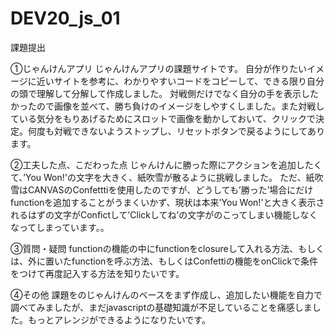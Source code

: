 # DEV20_js_01
課題提出

①じゃんけんアプリ
じゃんけんアプリの課題サイトです。
自分が作りたいイメージに近いサイトを参考に、わかりやすいコードをコピーして、できる限り自分の頭で理解して分解して作成しました。
対戦側だけでなく自分の手を表示したかったので画像を並べて、勝ち負けのイメージをしやすくしました。また対戦している気分をもりあげるためにスロットで画像を動かしておいて、クリックで決定。何度も対戦できないようストップし、リセットボタンで戻るようにしてあります。

②工夫した点、こだわった点
じゃんけんに勝った際にアクションを追加したくて、’You Won!'の文字を大きく、紙吹雪が散るように挑戦しました。
ただ、紙吹雪はCANVASのConfetttiを使用したのですが、どうしても’勝った’場合にだけfunctionを追加することがうまくいかず、現状は本来'You Won!'と大きく表示されるはずの文字がConfictして’Clickしてね’の文字がのこってしまい機能しなくなってしまっています。。

③質問・疑問
functionの機能の中にfunctionをclosureして入れる方法、もしくは、外に置いたfunctionを呼ぶ方法、もしくはConfettiの機能をonClickで条件をつけて再度記入する方法を知りたいです。

④その他
課題をのじゃんけんのベースをまず作成し、追加したい機能を自力で調べてみましたが、まだjavascriptの基礎知識が不足していることを痛感しました。もっとアレンジができるようになりたいです。
